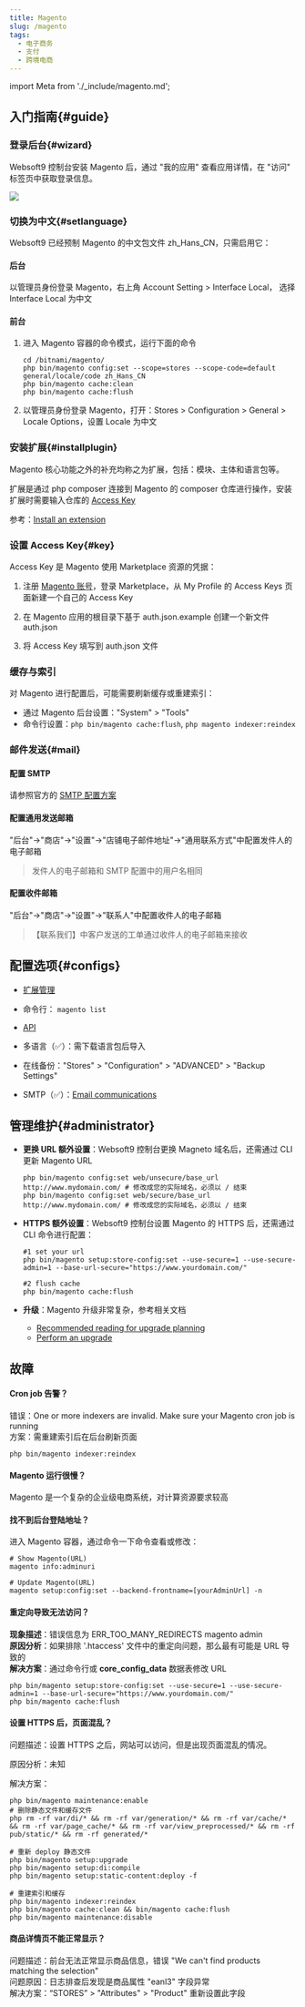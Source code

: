 ```yaml
---
title: Magento
slug: /magento
tags:
  - 电子商务
  - 支付
  - 跨境电商
---
```


import Meta from './_include/magento.md';

<Meta name="meta" />

## 入门指南{#guide}

### 登录后台{#wizard}

Websoft9 控制台安装 Magento 后，通过 "我的应用" 查看应用详情，在 "访问" 标签页中获取登录信息。  

![](./assets/magento-backend-websoft9.png)

### 切换为中文{#setlanguage}

Websoft9 已经预制 Magento 的中文包文件 zh_Hans_CN，只需启用它：

#### 后台

以管理员身份登录 Magento，右上角 Account Setting > Interface Local， 选择 Interface Local 为中文

#### 前台

1. 进入 Magento 容器的命令模式，运行下面的命令
   ```
   cd /bitnami/magento/
   php bin/magento config:set --scope=stores --scope-code=default general/locale/code zh_Hans_CN
   php bin/magento cache:clean
   php bin/magento cache:flush
   ```

2. 以管理员身份登录 Magento，打开：Stores > Configuration > General > Locale Options，设置 Locale 为中文


### 安装扩展{#installplugin}

Magento 核心功能之外的补充均称之为扩展，包括：模块、主体和语言包等。

扩展是通过 php composer 连接到 Magento 的 composer 仓库进行操作，安装扩展时需要输入仓库的 [Access Key](#key)   

参考：[Install an extension](https://experienceleague.adobe.com/en/docs/commerce-operations/installation-guide/tutorials/extensions) 


### 设置 Access Key{#key}

Access Key 是 Magento 使用 Marketplace 资源的凭据：

1. 注册 [ Magento 账号](https://account.magento.com/applications/customer/login)，登录 Marketplace，从 My Profile 的 Access Keys 页面新建一个自己的 Access Key

3. 在 Magento 应用的根目录下基于 auth.json.example 创建一个新文件 auth.json

4. 将 Access Key 填写到 auth.json 文件


### 缓存与索引

对 Magento 进行配置后，可能需要刷新缓存或重建索引：

- 通过 Magento 后台设置："System" > "Tools"
- 命令行设置：`php bin/magento cache:flush`, `php magento indexer:reindex`

### 邮件发送{#mail}

#### 配置 SMTP

请参照官方的 [SMTP 配置方案](https://experienceleague.adobe.com/zh-hans/docs/commerce-admin/systems/communications/email-communications)

#### 配置通用发送邮箱

"后台"->"商店"->"设置"->"店铺电子邮件地址"->"通用联系方式"中配置发件人的电子邮箱
 > 发件人的电子邮箱和 SMTP 配置中的用户名相同
 
#### 配置收件邮箱

"后台"->"商店"->"设置"->"联系人"中配置收件人的电子邮箱
 > 【联系我们】中客户发送的工单通过收件人的电子邮箱来接收

## 配置选项{#configs}

- [扩展管理](https://experienceleague.adobe.com/en/docs/commerce-operations/installation-guide/tutorials/extensions)

- 命令行： `magento list`

- [API](https://devdocs.magento.com/guides/v2.2/get-started/bk-get-started-api.html)

- 多语言（✅）：需下载语言包后导入

- 在线备份："Stores" > "Configuration" > "ADVANCED" > "Backup Settings"

- SMTP（✅）：[Email communications](https://experienceleague.adobe.com/zh-hans/docs/commerce-admin/systems/communications/email-communications)

## 管理维护{#administrator}


- **更换 URL 额外设置**：Websoft9 控制台更换 Magneto 域名后，还需通过 CLI 更新 Magento URL
   ```shell
   php bin/magento config:set web/unsecure/base_url http://www.mydomain.com/ # 修改成您的实际域名，必须以 / 结束
   php bin/magento config:set web/secure/base_url http://www.mydomain.com/ # 修改成您的实际域名，必须以 / 结束
   ```

- **HTTPS 额外设置**：Websoft9 控制台设置 Magento 的 HTTPS 后，还需通过 CLI 命令进行配置：
  ```
  #1 set your url
  php bin/magento setup:store-config:set --use-secure=1 --use-secure-admin=1 --base-url-secure="https://www.yourdomain.com/"

  #2 flush cache
  php bin/magento cache:flush 
  ```

- **升级**：Magento 升级非常复杂，参考相关文档 
  - [Recommended reading for upgrade planning](https://experienceleague.adobe.com/en/docs/commerce-operations/upgrade-guide/resources/recommended-reading)
  - [Perform an upgrade](https://experienceleague.adobe.com/en/docs/commerce-operations/upgrade-guide/implementation/perform-upgrade)

## 故障

#### Cron job 告警？

错误：One or more indexers are invalid. Make sure your Magento cron job is running     
方案：需重建索引后在后台刷新页面
  ```
  php bin/magento indexer:reindex
  ```

#### Magento 运行很慢？

Magento 是一个复杂的企业级电商系统，对计算资源要求较高

#### 找不到后台登陆地址？

进入 Magento 容器，通过命令一下命令查看或修改：  

```shell
# Show Magento(URL)
magento info:adminuri

# Update Magento(URL)
magento setup:config:set --backend-frontname=[yourAdminUrl] -n
```

#### 重定向导致无法访问？

**现象描述**：错误信息为 ERR_TOO_MANY_REDIRECTS magento admin     
**原因分析**：如果排除 '.htaccess' 文件中的重定向问题，那么最有可能是 URL 导致的   
**解决方案**：通过命令行或  **core_config_data** 数据表修改 URL   

```shell
php bin/magento setup:store-config:set --use-secure=1 --use-secure-admin=1 --base-url-secure="https://www.yourdomain.com/"
php bin/magento cache:flush
```

#### 设置 HTTPS 后，页面混乱？

问题描述：设置 HTTPS 之后，网站可以访问，但是出现页面混乱的情况。    

原因分析：未知  

解决方案：

```shell
php bin/magento maintenance:enable
# 删除静态文件和缓存文件
php rm -rf var/di/* && rm -rf var/generation/* && rm -rf var/cache/* && rm -rf var/page_cache/* && rm -rf var/view_preprocessed/* && rm -rf pub/static/* && rm -rf generated/* 

# 重新 deploy 静态文件
php bin/magento setup:upgrade 
php bin/magento setup:di:compile
php bin/magento setup:static-content:deploy -f

# 重建索引和缓存
php bin/magento indexer:reindex
php bin/magento cache:clean && bin/magento cache:flush
php bin/magento maintenance:disable 
```

#### 商品详情页不能正常显示？

问题描述：前台无法正常显示商品信息，错误 "We can't find products matching the selection"   
问题原因：日志排查后发现是商品属性 "eanl3" 字段异常   
解决方案：“STORES” > "Attributes" > "Product" 重新设置此字段